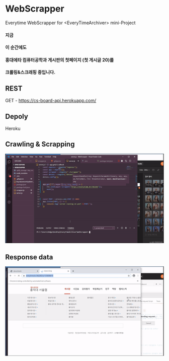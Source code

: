 # WebScrapper
Everytime WebScrapper for &lt;EveryTimeArchiver> mini-Project

#### 지금 

#### 이 순간에도 

#### 홍대에타 컴퓨터공학과 게시판의 첫페이지 (첫 게시글 20)를 

#### 크롤링&스크래핑 중입니다.


## REST
GET - https://cs-board-api.herokuapp.com/


## Depoly
Heroku


## Crawling & Scrapping
![Image of scrapping](https://raw.githubusercontent.com/wonAdam/WebScrapper/master/ezgif-6-b467455bb803.gif)




## Response data
![Image of response data](https://raw.githubusercontent.com/wonAdam/WebScrapper/master/ezgif.com-video-to-gif%20(1).gif)
